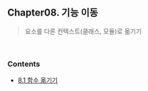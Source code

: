 ## Chapter08. 기능 이동
> 요소를 다른 컨텍스트(클래스, 모듈)로 옮기기

<br>

### Contents

- [8.1 함수 옮기기](./8.01_함수옮기기/README.md)